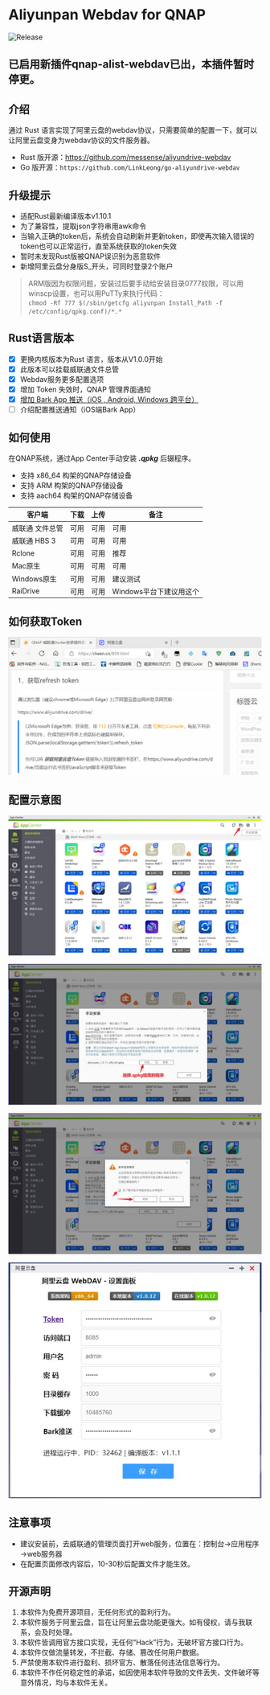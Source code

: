 # Aliyunpan Webdav for QNAP
![Release](https://img.shields.io/github/v/release/iranee/qnap-aliyunpan-webdav?color=2&label=Releases)

## 已启用新插件qnap-alist-webdav已出，本插件暂时停更。

## 介绍
通过 Rust 语言实现了阿里云盘的webdav协议，只需要简单的配置一下，就可以让阿里云盘变身为webdav协议的文件服务器。

* Rust 版开源：https://github.com/messense/aliyundrive-webdav
* Go 版开源：`https://github.com/LinkLeong/go-aliyundrive-webdav`

## 升级提示
- 适配Rust最新编译版本v1.10.1
- 为了兼容性，提取json字符串用awk命令
- 当输入正确的token后，系统会自动刷新并更新token，即使再次输入错误的token也可以正常运行，直至系统获取的token失效
- 暂时未发现Rust版被QNAP误识别为恶意软件
- 新增阿里云盘分身版S_开头，可同时登录2个账户

> ARM版因为权限问题，安装过后要手动给安装目录0777权限，可以用winscp设置，也可以用PuTTy来执行代码：<br>
>```chmod -Rf 777 $(/sbin/getcfg aliyunpan Install_Path -f /etc/config/qpkg.conf)/*.*```


## Rust语言版本
- [x] 更换内核版本为Rust 语言，版本从V1.0.0开始
- [x] 此版本可以挂载威联通文件总管 
- [x] Webdav服务更多配置选项
- [x] 增加 Token 失效时，QNAP 管理界面通知
- [x] [增加 Bark App 推送（iOS , Android, Windows 跨平台）](https://github.com/Finb/Bark)
- [ ] 介绍配置推送通知（iOS端Bark App）

## 如何使用
在QNAP系统，通过App Center手动安装 ***.qpkg*** 后辍程序。

* 支持 x86_64 构架的QNAP存储设备
* 支持 ARM 构架的QNAP存储设备
* 支持 aach64 构架的QNAP存储设备

| 客户端        | 下载   |  上传  |  备注  |
| --------   | --------  | --------  |--------  |
|威联通 文件总管	|  可用	 | 可用	| 可用  |
|威联通 HBS 3	|  可用	 | 可用	| 可用  |
| Rclone	| 可用	|  可用 | 推荐|
| Mac原生	| 可用	|  可用 | 可用 |
| Windows原生	| 可用	| 可用	| 建议测试 |
| RaiDrive	| 可用	| 可用	| Windows平台下建议用这个  |

## 如何获取Token
 ![配置图示1](https://github.com/iranee/qnap-aliyunpan-webdav/raw/main/readme/gettoken.gif)

## 配置示意图 
 ![配置图示1](https://github.com/iranee/qnap-aliyunpan-webdav/raw/main/readme/AppCenter.jpg)
 
 ![配置图示2](https://github.com/iranee/qnap-aliyunpan-webdav/raw/main/readme/get.jpg)
  
 ![配置图示3](https://github.com/iranee/qnap-aliyunpan-webdav/raw/main/readme/yes.jpg)
 
 ![配置图示4](https://raw.githubusercontent.com/iranee/qnap-aliyunpan-webdav/main/readme/New-UI.jpg)
  
## 注意事项
- 建议安装前，去威联通的管理页面打开web服务，位置在：控制台→应用程序→web服务器
- 在配置页面修改内容后，10-30秒后配置文件才能生效。

## 开源声明
 1. 本软件为免费开源项目，无任何形式的盈利行为。
 2. 本软件服务于阿里云盘，旨在让阿里云盘功能更强大。如有侵权，请与我联系，会及时处理。
 3. 本软件皆调用官方接口实现，无任何“Hack”行为，无破坏官方接口行为。
 4. 本软件仅做流量转发，不拦截、存储、篡改任何用户数据。
 5. 严禁使用本软件进行盈利、损坏官方、散落任何违法信息等行为。
 6. 本软件不作任何稳定性的承诺，如因使用本软件导致的文件丢失、文件破坏等意外情况，均与本软件无关。
